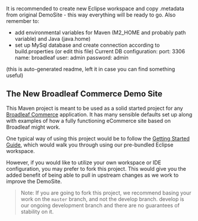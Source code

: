 It is recommended to create new Eclipse workspace and copy .metadata from original DemoSite - this way everything will be ready to go.
Also remember to:
- add environmental variables for Maven (M2_HOME and probably path variable) and Java (java.home)
- set up MySql database and create connection according to build.properties (or edit this file)
	Current DB configuration:
	port: 3306
	name: broadleaf
	user: admin
	password: admin





(this is auto-generated readme, left it in case you can find something useful)
## The New Broadleaf Commerce Demo Site

This Maven project is meant to be used as a solid started project for any [Broadleaf Commerce](http://www.broadleafcommerce.org) application. It has many sensible defaults set up along with examples of how a fully functioning eCommerce site based on Broadleaf might work.

One typical way of using this project would be to follow the [Getting Started Guide](http://docs.broadleafcommerce.org/current/Getting-Started.html), which would walk you through using our pre-bundled Eclipse workspace.

However, if you would like to utilize your own workspace or IDE configuration, you may prefer to fork this project. This would give you the added benefit of being able to pull in upstream changes as we work to improve the DemoSite.

> Note: If you are going to fork this project, we recommend basing your work on the `master` branch, and not the develop branch. develop is our ongoing development branch and there are no guarantees of stability on it.
